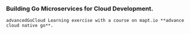 ### Building Go Microservices for Cloud Development.
``` advancedGoCloud Learning exercise with a course on mapt.io **advance cloud native go**. ```
